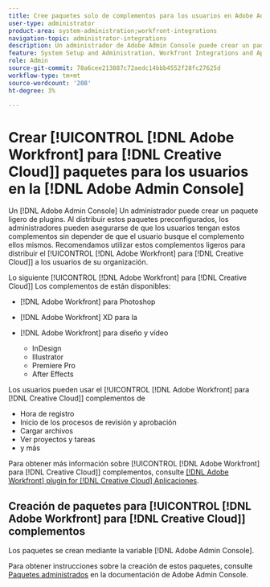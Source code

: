 ```yaml
---
title: Cree paquetes solo de complementos para los usuarios en Adobe Admin Console
user-type: administrator
product-area: system-administration;workfront-integrations
navigation-topic: administrator-integrations
description: Un administrador de Adobe Admin Console puede crear un paquete ligero solo de complementos. Al distribuir estos paquetes preconfigurados, los administradores pueden asegurarse de que los usuarios tengan estos complementos sin depender de que el usuario busque el complemento ellos mismos. Recomendamos utilizar estos complementos ligeros para distribuir los complementos de Adobe Workfront para Creative Cloud a los usuarios de su organización.
feature: System Setup and Administration, Workfront Integrations and Apps
role: Admin
source-git-commit: 78a6cee213887c72aedc14bbb4552f28fc27625d
workflow-type: tm+mt
source-wordcount: '208'
ht-degree: 3%

---
```


# Crear [!UICONTROL [!DNL Adobe Workfront] para [!DNL Creative Cloud]] paquetes para los usuarios en la [!DNL Adobe Admin Console]

Un [!DNL Adobe Admin Console] Un administrador puede crear un paquete ligero de plugins. Al distribuir estos paquetes preconfigurados, los administradores pueden asegurarse de que los usuarios tengan estos complementos sin depender de que el usuario busque el complemento ellos mismos. Recomendamos utilizar estos complementos ligeros para distribuir el [!UICONTROL [!DNL Adobe Workfront] para [!DNL Creative Cloud]] a los usuarios de su organización.

Lo siguiente [!UICONTROL [!DNL Adobe Workfront] para [!DNL Creative Cloud]] Los complementos de están disponibles:

* [!DNL Adobe Workfront] para Photoshop
* [!DNL Adobe Workfront] XD para la
* [!DNL Adobe Workfront] para diseño y vídeo

   * InDesign
   * Illustrator
   * Premiere Pro
   * After Effects

Los usuarios pueden usar el [!UICONTROL [!DNL Adobe Workfront] para [!DNL Creative Cloud]] complementos de

* Hora de registro
* Inicio de los procesos de revisión y aprobación
* Cargar archivos
* Ver proyectos y tareas
* y más

Para obtener más información sobre [!UICONTROL [!DNL Adobe Workfront] para [!DNL Creative Cloud]] complementos, consulte [[!DNL Adobe Workfront] plugin for [!DNL Creative Cloud] Aplicaciones](/help/quicksilver/workfront-integrations-and-apps/adobe-workfront-for-creative-cloud/wf-adobe-cc.md).

## Creación de paquetes para [!UICONTROL [!DNL Adobe Workfront] para [!DNL Creative Cloud]] complementos

Los paquetes se crean mediante la variable [!DNL Adobe Admin Console].

Para obtener instrucciones sobre la creación de estos paquetes, consulte [Paquetes administrados](https://helpx.adobe.com/enterprise/using/create-nul-packages.html#managed-packages) en la documentación de Adobe Admin Console.

